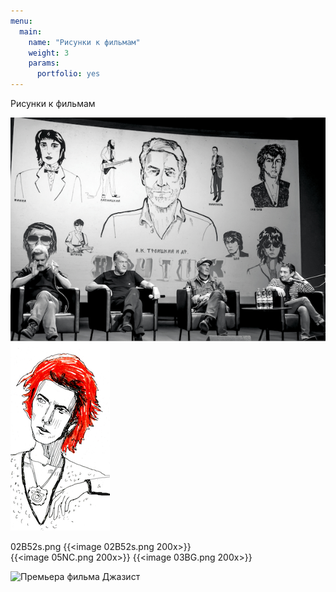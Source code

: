 ```yaml
---
menu:
  main:
    name: "Рисунки к фильмам"
    weight: 3
    params:
      portfolio: yes
---
```

Рисунки к фильмам

![прессконференция Критик](08-14-Kino_2.png)  
![Д.Боуи](DBcopy.png) 

02B52s.png
{{<image 02B52s.png 200x>}}  
{{<image 05NC.png 200x>}} {{<image 03BG.png 200x>}}

![Премьера фильма Джазист](https://user-images.githubusercontent.com/122204837/211289502-78c41f42-2e7e-422b-a19e-4c7543bdb95b.png)

